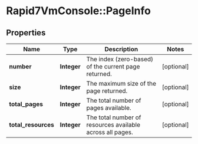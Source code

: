 # Rapid7VmConsole::PageInfo

## Properties
Name | Type | Description | Notes
------------ | ------------- | ------------- | -------------
**number** | **Integer** | The index (zero-based) of the current page returned. | [optional] 
**size** | **Integer** | The maximum size of the page returned. | [optional] 
**total_pages** | **Integer** | The total number of pages available. | [optional] 
**total_resources** | **Integer** | The total number of resources available across all pages. | [optional] 


